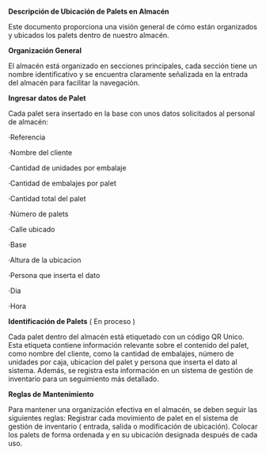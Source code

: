 <b>Descripción de Ubicación de Palets en Almacén</b><p>
Este documento proporciona una visión general de cómo están organizados y ubicados los palets dentro de nuestro almacén.

<b>Organización General</b><p>
El almacén está organizado en secciones principales, cada sección tiene un nombre identificativo y se encuentra claramente señalizada en la entrada del almacén para facilitar la navegación.

<b>Ingresar datos de Palet </b><p>
Cada palet sera insertado en la base con unos datos solicitados al personal de almacén:<p>
·Referencia<p>
·Nombre del cliente<p>
·Cantidad de unidades por embalaje<p>
·Cantidad de embalajes por palet<p>
·Cantidad total del palet<p>
·Número de palets<p>
·Calle ubicado<p>
·Base<p>
·Altura de la ubicacion<p>
·Persona que inserta el dato<p>
·Dia<p>
·Hora<p> 
<p>

<b>Identificación de Palets</b> ( En proceso )<p>
Cada palet dentro del almacén está etiquetado con un código QR Unico. Esta etiqueta contiene información relevante sobre el contenido del palet, como nombre del cliente, como la cantidad de embalajes, número de unidades por caja, ubicacion del palet y persona que inserta el dato al sistema. Además, se registra esta información en un sistema de gestión de inventario para un seguimiento más detallado.

<b>Reglas de Mantenimiento</b><p>
Para mantener una organización efectiva en el almacén, se deben seguir las siguientes reglas:
Registrar cada movimiento de palet en el sistema de gestión de inventario ( entrada, salida o modificación de ubicación).
Colocar los palets de forma ordenada y en su ubicación designada después de cada uso.
